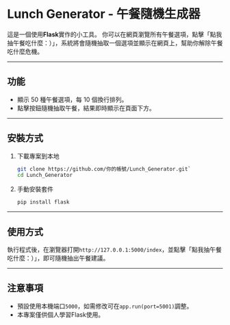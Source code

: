 # Lunch Generator - 午餐隨機生成器

這是一個使用**Flask**實作的小工具。
你可以在網頁瀏覽所有午餐選項，點擊「點我抽午餐吃什麼：）」，系統將會隨機抽取一個選項並顯示在網頁上，幫助你解除午餐吃什麼危機。

---

## 功能
- 顯示 50 種午餐選項，每 10 個換行排列。
- 點擊按鈕隨機抽取午餐，結果即時顯示在頁面下方。

---

## 安裝方式
1. 下載專案到本地
    ```bash
    git clone https://github.com/你的帳號/Lunch_Generator.git`
    cd Lunch_Generator
    ```
2. 手動安裝套件
    ```bash
    pip install flask
    ```

---

## 使用方式
執行程式後，在瀏覽器打開```http://127.0.0.1:5000/index```，並點擊「點我抽午餐吃什麼：）」，即可隨機抽出午餐建議。

---

## 注意事項
- 預設使用本機端口```5000```，如需修改可在```app.run(port=5001)```調整。
- 本專案僅供個人學習Flask使用。